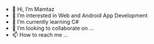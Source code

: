 - 👋 Hi, I’m Mamtaz
- 👀 I’m interested in Web and Android App Development
- 🌱 I’m currently learning C#
- 💞️ I’m looking to collaborate on ...
- 📫 How to reach me ...

<!---
MamtazDev/MamtazDev is a ✨ special ✨ repository because its `README.md` (this file) appears on your GitHub profile.
You can click the Preview link to take a look at your changes.
--->
